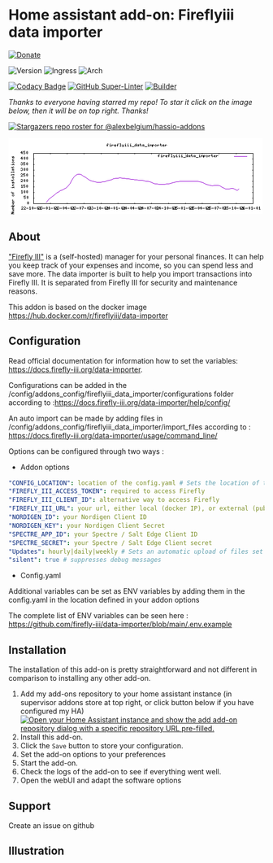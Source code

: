 # Home assistant add-on: Fireflyiii data importer

[![Donate][donation-badge]](https://www.buymeacoffee.com/alexbelgium)

![Version](https://img.shields.io/badge/dynamic/json?label=Version&query=%24.version&url=https%3A%2F%2Fraw.githubusercontent.com%2Falexbelgium%2Fhassio-addons%2Fmaster%2Ffireflyiii_data_importer%2Fconfig.json)
![Ingress](https://img.shields.io/badge/dynamic/json?label=Ingress&query=%24.ingress&url=https%3A%2F%2Fraw.githubusercontent.com%2Falexbelgium%2Fhassio-addons%2Fmaster%2Ffireflyiii_data_importer%2Fconfig.json)
![Arch](https://img.shields.io/badge/dynamic/json?color=success&label=Arch&query=%24.arch&url=https%3A%2F%2Fraw.githubusercontent.com%2Falexbelgium%2Fhassio-addons%2Fmaster%2Ffireflyiii_data_importer%2Fconfig.json)

[![Codacy Badge](https://app.codacy.com/project/badge/Grade/9c6cf10bdbba45ecb202d7f579b5be0e)](https://www.codacy.com/gh/alexbelgium/hassio-addons/dashboard?utm_source=github.com&utm_medium=referral&utm_content=alexbelgium/hassio-addons&utm_campaign=Badge_Grade)
[![GitHub Super-Linter](https://img.shields.io/github/actions/workflow/status/alexbelgium/hassio-addons/weekly-supelinter.yaml?label=Lint%20code%20base)](https://github.com/marketplace/actions/weekly-supelinter.yaml)
[![Builder](https://img.shields.io/github/actions/workflow/status/alexbelgium/hassio-addons/onpush_builder.yaml?label=Builder)](https://github.com/alexbelgium/hassio-addons/actions/workflows/onpush_builder.yaml)

[donation-badge]: https://img.shields.io/badge/Buy%20me%20a%20coffee-%23d32f2f?logo=buy-me-a-coffee&style=flat&logoColor=white

_Thanks to everyone having starred my repo! To star it click on the image below, then it will be on top right. Thanks!_

[![Stargazers repo roster for @alexbelgium/hassio-addons](https://raw.githubusercontent.com/alexbelgium/hassio-addons/master/.github/stars2.svg)](https://github.com/alexbelgium/hassio-addons/stargazers)

![downloads evolution](https://raw.githubusercontent.com/alexbelgium/hassio-addons/master/fireflyiii_data_importer/stats.png)

## About

["Firefly III"](https://www.firefly-iii.org) is a (self-hosted) manager for your personal finances. It can help you keep track of your expenses and income, so you can spend less and save more. The data importer is built to help you import transactions into Firefly III. It is separated from Firefly III for security and maintenance reasons.

This addon is based on the docker image https://hub.docker.com/r/fireflyiii/data-importer

## Configuration

Read official documentation for information how to set the variables: https://docs.firefly-iii.org/data-importer.

Configurations can be added in the /config/addons_config/fireflyiii_data_importer/configurations folder according to :https://docs.firefly-iii.org/data-importer/help/config/

An auto import can be made by adding files in /config/addons_config/fireflyiii_data_importer/import_files according to : https://docs.firefly-iii.org/data-importer/usage/command_line/

Options can be configured through two ways :

- Addon options

```yaml
"CONFIG_LOCATION": location of the config.yaml # Sets the location of the config.yaml (see below)
"FIREFLY_III_ACCESS_TOKEN": required to access Firefly
"FIREFLY_III_CLIENT_ID": alternative way to access Firefly
"FIREFLY_III_URL": your url, either local (docker IP), or external (public IP)
"NORDIGEN_ID": your Nordigen Client ID
"NORDIGEN_KEY": your Nordigen Client Secret
"SPECTRE_APP_ID": your Spectre / Salt Edge Client ID
"SPECTRE_SECRET": your Spectre / Salt Edge Client secret
"Updates": hourly|daily|weekly # Sets an automatic upload of files set in /config/addons_config/fireflyiii_data_importer/import_files
"silent": true # suppresses debug messages
```

- Config.yaml

Additional variables can be set as ENV variables by adding them in the config.yaml in the location defined in your addon options

The complete list of ENV variables can be seen here : https://github.com/firefly-iii/data-importer/blob/main/.env.example

## Installation

The installation of this add-on is pretty straightforward and not different in comparison to installing any other add-on.

1. Add my add-ons repository to your home assistant instance (in supervisor addons store at top right, or click button below if you have configured my HA)
   [![Open your Home Assistant instance and show the add add-on repository dialog with a specific repository URL pre-filled.](https://my.home-assistant.io/badges/supervisor_add_addon_repository.svg)](https://my.home-assistant.io/redirect/supervisor_add_addon_repository/?repository_url=https%3A%2F%2Fgithub.com%2Falexbelgium%2Fhassio-addons)
1. Install this add-on.
1. Click the `Save` button to store your configuration.
1. Set the add-on options to your preferences
1. Start the add-on.
1. Check the logs of the add-on to see if everything went well.
1. Open the webUI and adapt the software options

## Support

Create an issue on github

## Illustration

[repository]: https://github.com/alexbelgium/hassio-addons
